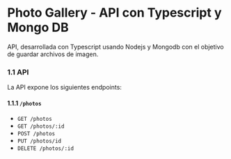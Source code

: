 # Photo Gallery - API con Typescript y Mongo DB

API, desarrollada con Typescript usando Nodejs y Mongodb con el objetivo de guardar archivos de imagen.

### 1.1 API

La API expone los siguientes endpoints:

#### 1.1.1 `/photos`

* `GET /photos`
* `GET /photos/:id`
* `POST /photos`
* `PUT /photos/id`
* `DELETE /photos/:id`


